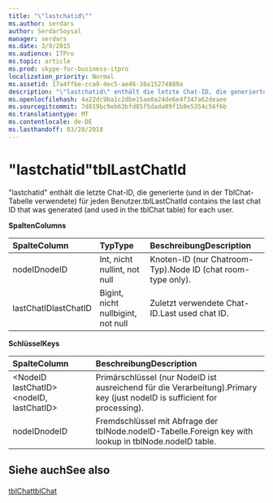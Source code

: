 ```yaml
---
title: "\"lastchatid\""
ms.author: serdars
author: SerdarSoysal
manager: serdars
ms.date: 3/9/2015
ms.audience: ITPro
ms.topic: article
ms.prod: skype-for-business-itpro
localization_priority: Normal
ms.assetid: 17a4ffbe-cca9-4ec5-ae46-38a15274889a
description: "\"lastchatid\" enthält die letzte Chat-ID, die generierte (und in der TblChat-Tabelle verwendete) für jeden Benutzer."
ms.openlocfilehash: 4a22dc9ba1c2dbe15ae0a24de6e4f347a62deaee
ms.sourcegitcommit: 7d819bc9eb63bfd85f5dada09f1b8e5354c56f6b
ms.translationtype: MT
ms.contentlocale: de-DE
ms.lasthandoff: 03/28/2018
---
```

# <a name="tbllastchatid"></a><span data-ttu-id="07b5f-103">"lastchatid"</span><span class="sxs-lookup"><span data-stu-id="07b5f-103">tblLastChatId</span></span>
 
<span data-ttu-id="07b5f-104">"lastchatid" enthält die letzte Chat-ID, die generierte (und in der TblChat-Tabelle verwendete) für jeden Benutzer.</span><span class="sxs-lookup"><span data-stu-id="07b5f-104">tblLastChatId contains the last chat ID that was generated (and used in the tblChat table) for each user.</span></span>
  
<span data-ttu-id="07b5f-105">**Spalten**</span><span class="sxs-lookup"><span data-stu-id="07b5f-105">**Columns**</span></span>

|<span data-ttu-id="07b5f-106">**Spalte**</span><span class="sxs-lookup"><span data-stu-id="07b5f-106">**Column**</span></span>|<span data-ttu-id="07b5f-107">**Typ**</span><span class="sxs-lookup"><span data-stu-id="07b5f-107">**Type**</span></span>|<span data-ttu-id="07b5f-108">**Beschreibung**</span><span class="sxs-lookup"><span data-stu-id="07b5f-108">**Description**</span></span>|
|:-----|:-----|:-----|
|<span data-ttu-id="07b5f-109">nodeID</span><span class="sxs-lookup"><span data-stu-id="07b5f-109">nodeID</span></span>  <br/> |<span data-ttu-id="07b5f-110">Int, nicht null</span><span class="sxs-lookup"><span data-stu-id="07b5f-110">int, not null</span></span>  <br/> |<span data-ttu-id="07b5f-111">Knoten-ID (nur Chatroom-Typ).</span><span class="sxs-lookup"><span data-stu-id="07b5f-111">Node ID (chat room-type only).</span></span>  <br/> |
|<span data-ttu-id="07b5f-112">lastChatID</span><span class="sxs-lookup"><span data-stu-id="07b5f-112">lastChatID</span></span>  <br/> |<span data-ttu-id="07b5f-113">Bigint, nicht null</span><span class="sxs-lookup"><span data-stu-id="07b5f-113">bigint, not null</span></span>  <br/> |<span data-ttu-id="07b5f-114">Zuletzt verwendete Chat-ID.</span><span class="sxs-lookup"><span data-stu-id="07b5f-114">Last used chat ID.</span></span>  <br/> |
   
<span data-ttu-id="07b5f-115">**Schlüssel**</span><span class="sxs-lookup"><span data-stu-id="07b5f-115">**Keys**</span></span>

|<span data-ttu-id="07b5f-116">**Spalte**</span><span class="sxs-lookup"><span data-stu-id="07b5f-116">**Column**</span></span>|<span data-ttu-id="07b5f-117">**Beschreibung**</span><span class="sxs-lookup"><span data-stu-id="07b5f-117">**Description**</span></span>|
|:-----|:-----|
|<span data-ttu-id="07b5f-118">\<NodeID lastChatID\></span><span class="sxs-lookup"><span data-stu-id="07b5f-118">\<nodeID, lastChatID\></span></span>  <br/> |<span data-ttu-id="07b5f-119">Primärschlüssel (nur NodeID ist ausreichend für die Verarbeitung).</span><span class="sxs-lookup"><span data-stu-id="07b5f-119">Primary key (just nodeID is sufficient for processing).</span></span>  <br/> |
|<span data-ttu-id="07b5f-120">nodeID</span><span class="sxs-lookup"><span data-stu-id="07b5f-120">nodeID</span></span>  <br/> |<span data-ttu-id="07b5f-121">Fremdschlüssel mit Abfrage der tblNode.nodeID-Tabelle.</span><span class="sxs-lookup"><span data-stu-id="07b5f-121">Foreign key with lookup in tblNode.nodeID table.</span></span>  <br/> |
   
## <a name="see-also"></a><span data-ttu-id="07b5f-122">Siehe auch</span><span class="sxs-lookup"><span data-stu-id="07b5f-122">See also</span></span>

#### 

[<span data-ttu-id="07b5f-123">tblChat</span><span class="sxs-lookup"><span data-stu-id="07b5f-123">tblChat</span></span>](tblchat.md)

